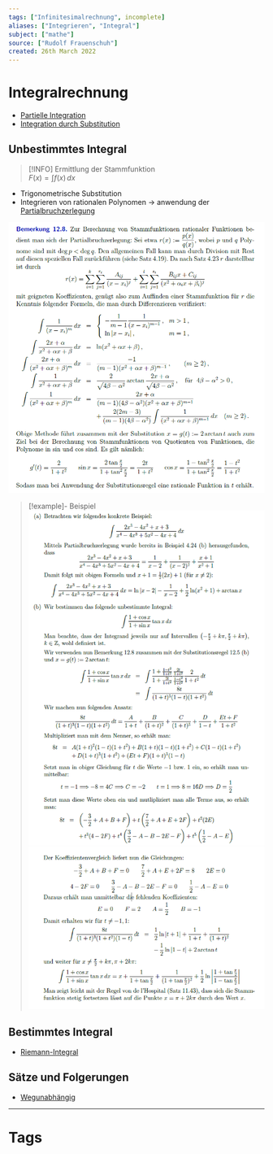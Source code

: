 ```yaml
---
tags: ["Infinitesimalrechnung", incomplete]
aliases: ["Integrieren", "Integral"]
subject: ["mathe"]
source: ["Rudolf Frauenschuh"]
created: 26th March 2022
---
```


# Integralrechnung

- [Partielle Integration](Partielle%20Integration.md)
- [Integration durch Substitution](Integration%20durch%20Substitution.md)

## Unbestimmtes Integral

> [!INFO] Ermittlung der Stammfunktion  
> $F(x) = \int f(x) \, dx$

- Trigonometrische Substitution
- Integrieren von rationalen Polynomen $\to$ anwendung der [Partialbruchzerlegung](Partialbruchzerlegung.md)

![](assets/{22125BB9-7A2F-4E52-B917-2AAB734F94BE}.png)

> [!example]- Beispiel
> ![700](assets/{6D49E5CF-85D6-4795-8682-52CF8B41ED90}.png)
> ![|700](assets/{6F9D05DC-946D-4881-A94B-8DBE6019B92A}.png)

## Bestimmtes Integral

- [Riemann-Integral](Riemann-Integral.md)

## Sätze und Folgerungen

- [Wegunabhängig](Wegunabhängig.md)

---

# Tags